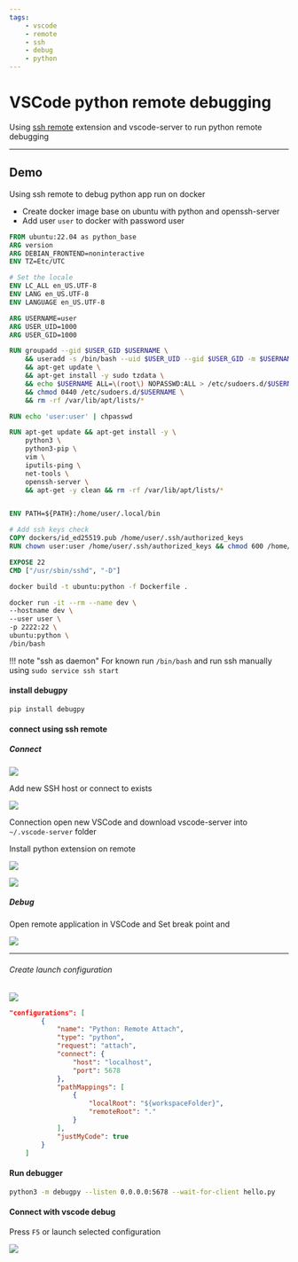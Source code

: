 ```yaml
---
tags:
    - vscode
    - remote
    - ssh
    - debug
    - python
---
```


# VSCode python remote debugging 
Using [ssh remote](https://marketplace.visualstudio.com/items?itemName=ms-vscode-remote.remote-ssh) extension and vscode-server to run python remote debugging


---

## Demo
Using ssh remote to debug python app run on docker

- Create docker image base on ubuntu with python and openssh-server
- Add user `user` to docker with password user

```Dockerfile
FROM ubuntu:22.04 as python_base
ARG version
ARG DEBIAN_FRONTEND=noninteractive
ENV TZ=Etc/UTC

# Set the locale
ENV LC_ALL en_US.UTF-8
ENV LANG en_US.UTF-8
ENV LANGUAGE en_US.UTF-8

ARG USERNAME=user
ARG USER_UID=1000
ARG USER_GID=1000

RUN groupadd --gid $USER_GID $USERNAME \
    && useradd -s /bin/bash --uid $USER_UID --gid $USER_GID -m $USERNAME \
    && apt-get update \
    && apt-get install -y sudo tzdata \
    && echo $USERNAME ALL=\(root\) NOPASSWD:ALL > /etc/sudoers.d/$USERNAME\
    && chmod 0440 /etc/sudoers.d/$USERNAME \
    && rm -rf /var/lib/apt/lists/* 

RUN echo 'user:user' | chpasswd

RUN apt-get update && apt-get install -y \
    python3 \
    python3-pip \
    vim \
    iputils-ping \
    net-tools \
    openssh-server \
    && apt-get -y clean && rm -rf /var/lib/apt/lists/*


ENV PATH=${PATH}:/home/user/.local/bin

# Add ssh keys check 
COPY dockers/id_ed25519.pub /home/user/.ssh/authorized_keys
RUN chown user:user /home/user/.ssh/authorized_keys && chmod 600 /home/user/.ssh/authorized_keys

EXPOSE 22
CMD ["/usr/sbin/sshd", "-D"]
```

```bash title="build image"
docker build -t ubuntu:python -f Dockerfile .
```

```bash title="run docker"
docker run -it --rm --name dev \
--hostname dev \
--user user \
-p 2222:22 \
ubuntu:python \
/bin/bash
```

!!! note "ssh as daemon"
    For known run `/bin/bash` and run ssh manually using
    `sudo service ssh start`

#### install debugpy

```
pip install debugpy
```

#### connect using ssh remote

##### Connect
![](images/connect_to_host.png)

Add new SSH host or connect to exists

![](images/connect_to_host_2.png)

Connection open new VSCode and download vscode-server into `~/.vscode-server` folder

Install python extension on remote

![](images/remote_extension.png)

![](images/install_python_ext_on_remote.png)

##### Debug
Open remote application in VSCode and
Set break point and 

![](images/set_breakpoint.png)

---

###### Create launch configuration

![](images/ssh_remote_connect.png)
     

```json title="launch.json"
"configurations": [
        {
            "name": "Python: Remote Attach",
            "type": "python",
            "request": "attach",
            "connect": {
                "host": "localhost",
                "port": 5678
            },
            "pathMappings": [
                {
                    "localRoot": "${workspaceFolder}",
                    "remoteRoot": "."
                }
            ],
            "justMyCode": true
        }
    ]
```


#### Run debugger

```bash title="from vscode terminal"
python3 -m debugpy --listen 0.0.0.0:5678 --wait-for-client hello.py
```

#### Connect with vscode debug
Press `F5` or launch selected configuration

![](images/ssh_remote_debug.png)